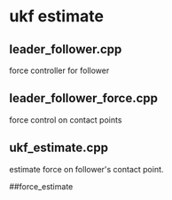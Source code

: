 # ukf estimate

## leader_follower.cpp

force controller for follower

## leader_follower_force.cpp

force control on contact points

## ukf_estimate.cpp

estimate force on follower's contact point.

##force_estimate
